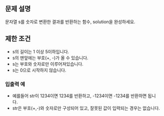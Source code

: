 ## 문제 설명
문자열 s를 숫자로 변환한 결과를 반환하는 함수, solution을 완성하세요.


## 제한 조건
* s의 길이는 1 이상 5이하입니다.
* s의 맨앞에는 부호(+, -)가 올 수 있습니다.
* s는 부호와 숫자로만 이루어져있습니다.
* s는 0으로 시작하지 않습니다.


### 입출력 예
- 예를들어 str이 1234이면 1234를 반환하고, -1234이면 -1234를 반환하면 됩니다.
- str은 부호(+,-)와 숫자로만 구성되어 있고, 잘못된 값이 입력되는 경우는 없습니다.